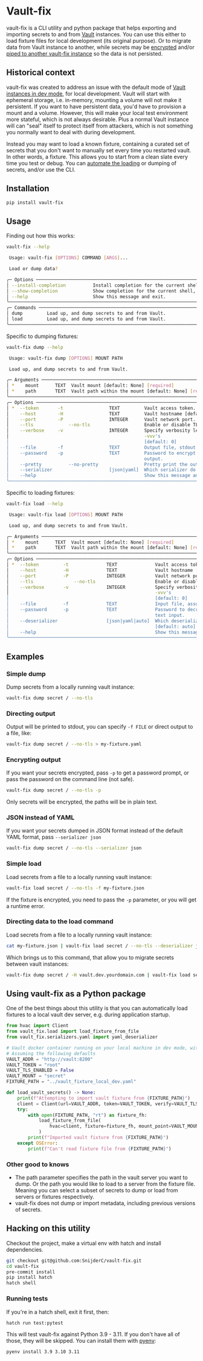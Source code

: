# Vault-fix

vault-fix is a CLI utility and python package that helps exporting and importing secrets to and from [Vault] instances.
You can use this either to load fixture files for local development (its original purpose). Or to migrate data from
Vault instance to another, while secrets may be [encrypted](#Encrypting-output) and/or
[piped to another vault-fix instance](#Directing-data-to-the-load-command) so the data is not persisted.

## Historical context

vault-fix was created to address an issue with the default mode of [Vault instances in dev mode], for local development.
Vault will start with ephemeral storage, i.e. in-memory, mounting a volume will not make it persistent. If you want to
have persistent data, you'd have to provision a mount and a volume. However, this will make your local test environment
more stateful, which is not always desirable. Plus a normal Vault instance will can "seal" itself to protect itself
from attackers, which is not something you normally want to deal with during development.

Instead you may want to load a known fixture, containing a curated set of secrets that you don't want to manually set
every time you restarted vault. In other words, a fixture. This allows you to start from a clean slate every time you
test or debug. You can [automate the loading](#Using-vault-fix-as-a-Python-package) or dumping of secrets, and/or use
the CLI.

## Installation

```bash
pip install vault-fix
```

## Usage

Finding out how this works:

```bash
vault-fix --help

 Usage: vault-fix [OPTIONS] COMMAND [ARGS]...

 Load or dump data?

╭─ Options ───────────────────────────────────────────────────────────────────────────────────────────────────────╮
│ --install-completion          Install completion for the current shell.                                         │
│ --show-completion             Show completion for the current shell, to copy it or customize the installation.  │
│ --help                        Show this message and exit.                                                       │
╰─────────────────────────────────────────────────────────────────────────────────────────────────────────────────╯
╭─ Commands ──────────────────────────────────────────────────────────────────────────────────────────────────────╮
│ dump         Load up, and dump secrets to and from Vault.                                                       │
│ load         Load up, and dump secrets to and from Vault.                                                       │
╰─────────────────────────────────────────────────────────────────────────────────────────────────────────────────╯
```

Specific to dumping fixtures:

```bash
vault-fix dump --help

 Usage: vault-fix dump [OPTIONS] MOUNT PATH

 Load up, and dump secrets to and from Vault.

╭─ Arguments ─────────────────────────────────────────────────────────────────────────────────────────────────────╮
│ *    mount      TEXT  Vault mount [default: None] [required]                                                    │
│ *    path       TEXT  Vault path within the mount [default: None] [required]                                    │
╰─────────────────────────────────────────────────────────────────────────────────────────────────────────────────╯
╭─ Options ───────────────────────────────────────────────────────────────────────────────────────────────────────╮
│ *  --token       -t                 TEXT         Vault access token. [default: None] [required]                 │
│    --host        -H                 TEXT         Vault hostname [default: localhost]                            │
│    --port        -P                 INTEGER      Vault network port. [default: 8200]                            │
│    --tls             --no-tls                    Enable or disable TLS [default: tls]                           │
│    --verbose     -v                 INTEGER      Specify verbosity level by passing more 1 or more -v -vv       │
│                                                  -vvv's                                                         │
│                                                  [default: 0]                                                   │
│    --file        -f                 TEXT         Output file, stdout if not specified [default: -]              │
│    --password    -p                 TEXT         Password to encrypt the dumped fixture, or none for plain text │
│                                                  output.                                                        │
│    --pretty          --no-pretty                 Pretty print the output (if JSON formatted [default: pretty]   │
│    --serializer                     [json|yaml]  Which serializer do you prefer? [default=yaml] [default: yaml] │
│    --help                                        Show this message and exit.                                    │
╰─────────────────────────────────────────────────────────────────────────────────────────────────────────────────╯
```

Specific to loading fixtures:

```bash
vault-fix load --help

 Usage: vault-fix load [OPTIONS] MOUNT PATH

 Load up, and dump secrets to and from Vault.

╭─ Arguments ─────────────────────────────────────────────────────────────────────────────────────────────────────╮
│ *    mount      TEXT  Vault mount [default: None] [required]                                                    │
│ *    path       TEXT  Vault path within the mount [default: None] [required]                                    │
╰─────────────────────────────────────────────────────────────────────────────────────────────────────────────────╯
╭─ Options ───────────────────────────────────────────────────────────────────────────────────────────────────────╮
│ *  --token         -t              TEXT              Vault access token. [default: None] [required]             │
│    --host          -H              TEXT              Vault hostname [default: localhost]                        │
│    --port          -P              INTEGER           Vault network port. [default: 8200]                        │
│    --tls               --no-tls                      Enable or disable TLS [default: tls]                       │
│    --verbose       -v              INTEGER           Specify verbosity level by passing more 1 or more -v -vv   │
│                                                      -vvv's                                                     │
│                                                      [default: 0]                                               │
│    --file          -f              TEXT              Input file, assumes stdin if not specified [default: -]    │
│    --password      -p              TEXT              Password to decrypt the dumped fixture, or none for plain  │
│                                                      text input.                                                │
│    --deserializer                  [json|yaml|auto]  Which deserializer does the fixture file require?          │
│                                                      [default: auto]                                            │
│    --help                                            Show this message and exit.                                │
╰─────────────────────────────────────────────────────────────────────────────────────────────────────────────────╯
```

## Examples

### Simple dump

Dump secrets from a locally running vault instance:

```bash
vault-fix dump secret / --no-tls
```

### Directing output

Output will be printed to stdout, you can specify `-f FILE` or direct output to a file, like:

```bash
vault-fix dump secret / --no-tls > my-fixture.yaml
```

### Encrypting output

If you want your secrets encrypted, pass `-p` to get a password prompt, or pass the password on the command line (not safe).

```bash
vault-fix dump secret / --no-tls -p
```

Only secrets will be encrypted, the paths will be in plain text.

### JSON instead of YAML

If you want your secrets dumped in JSON format instead of the default YAML format, pass `--serializer json`

```bash
vault-fix dump secret / --no-tls --serializer json
```

### Simple load

Load secrets from a file to a locally running vault instance:

```bash
vault-fix load secret / --no-tls -f my-fixture.json
```

If the fixture is encrypted, you need to pass the `-p` parameter, or you will get a runtime error.

### Directing data to the load command

Load secrets from a file to a locally running vault instance:

```bash
cat my-fixture.json | vault-fix load secret / --no-tls --deserializer json
```

Which brings us to this command, that allow you to migrate secrets between vault instances:

```bash
vault-fix dump secret / -H vault.dev.yourdomain.com | vault-fix load secret / --no-tls
```

## Using vault-fix as a Python package

One of the best things about this utility is that you can automatically load fixtures to a local vault dev server, e.g.
during application startup.

```python
from hvac import Client
from vault_fix.load import load_fixture_from_file
from vault_fix.serializers.yaml import yaml_deserializer

# Vault docker container running on your local machine in dev mode, with ephemeral storage.
# Assuming the following defaults
VAULT_ADDR = "http://vault:8200"
VAULT_TOKEN = "root"
VAULT_TLS_ENABLED = False
VAULT_MOUNT = "secret"
FIXTURE_PATH = "../vault_fixture_local_dev.yaml"

def load_vault_secrets() -> None:
    print(f"Attempting to import vault fixture from {FIXTURE_PATH}")
    client = Client(url=VAULT_ADDR, token=VAULT_TOKEN, verify=VAULT_TLS_ENABLED)
    try:
        with open(FIXTURE_PATH, "rt") as fixture_fh:
            load_fixture_from_file(
                hvac=client, fixture=fixture_fh, mount_point=VAULT_MOUNT, deserializer=yaml_deserializer
            )
        print(f"Imported vault fixture from {FIXTURE_PATH}")
    except OSError:
        print(f"Can't read fixture file from {FIXTURE_PATH}")
```

### Other good to knows

- The path parameter specifies the path in the vault server you want to dump.
  Or the path you would like to load to a server from the fixture file. Meaning you can select a subset of secrets to
  dump or load from servers or fixtures respectively.
- vault-fix does not dump or import metadata, including previous versions of secrets.

## Hacking on this utility

Checkout the project, make a virtual env with hatch and install dependencies.

```bash
git checkout git@github.com:SnijderC/vault-fix.git
cd vault-fix
pre-commit install
pip install hatch
hatch shell
```

### Running tests

If you're in a hatch shell, exit it first, then:

```bash
hatch run test:pytest
```

This will test vault-fix against Python 3.9 - 3.11. If you don't have all of those, they will be skipped. You can
install them with [pyenv](https://github.com/pyenv/pyenv#installation):

```bash
pyenv install 3.9 3.10 3.11
```

[Vault]: https://www.vaultproject.io/
[Vault instances in dev mode]: https://developer.hashicorp.com/vault/tutorials/getting-started/getting-started-dev-server#starting-the-dev-server

